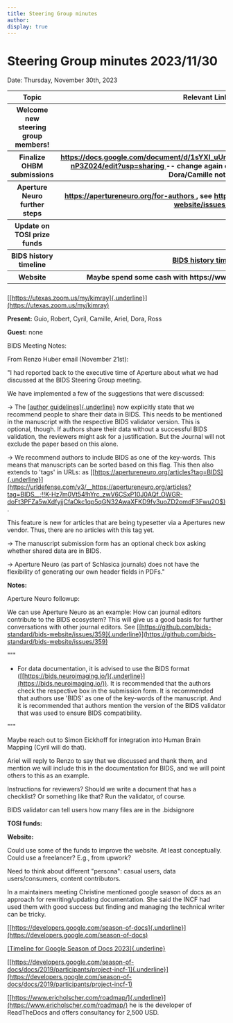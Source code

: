 ```yaml
---
title: Steering Group minutes
author:
display: true
---
```


# Steering Group minutes 2023/11/30

Date: Thursday, November 30th, 2023

<!--more-->


<table>
 <colgroup>
  <col style="width: 47%"/>
  <col style="width: 52%"/>
 </colgroup>
 <thead>
  <tr class="header">
   <th>
    <strong>
     Topic
    </strong>
   </th>
   <th>
    <strong>
     Relevant Links
    </strong>
   </th>
  </tr>
  <tr class="odd">
   <th>
    Welcome new steering group members!
   </th>
   <th>
   </th>
  </tr>
  <tr class="header">
   <th>
    Finalize OHBM submissions
   </th>
   <th>
    <a href="https://docs.google.com/document/d/1sYXI_uUmkMMZg4OqYRSOCRkb66IZ_qQJbvI-nP3Z024/edit?usp=sharing">
     <u>
      https://docs.google.com/document/d/1sYXI_uUmkMMZg4OqYRSOCRkb66IZ_qQJbvI-nP3Z024/edit?usp=sharing
     </u>
    </a>
    -- change again of people, no multiple submissions, Dora/Camille not
going
   </th>
  </tr>
  <tr class="odd">
   <th>
    Aperture Neuro further steps
   </th>
   <th>
    <a href="https://apertureneuro.org/for-authors">
     <u>
      https://apertureneuro.org/for-authors
     </u>
    </a>
    , see
    <a href="https://github.com/bids-standard/bids-website/issues/359">
     <u>
      https://github.com/bids-standard/bids-website/issues/359
     </u>
    </a>
   </th>
  </tr>
  <tr class="header">
   <th>
    Update on TOSI prize funds
   </th>
   <th>
   </th>
  </tr>
  <tr class="odd">
   <th>
    BIDS history timeline
   </th>
   <th>
    <a href="https://docs.google.com/presentation/d/1rY-ByN45tWVxV6gpAz541cPvLXwL4itbu8Pwu_V4qtw/edit#slide=id.p">
     <u>
      BIDS
history timeline
     </u>
    </a>
   </th>
  </tr>
  <tr class="header">
   <th>
    Website
   </th>
   <th>
    Maybe spend some cash with
https://www.ericholscher.com/roadmap/
   </th>
  </tr>
  <tr class="odd">
   <th>
   </th>
   <th>
   </th>
  </tr>
 </thead>
 <tbody>
 </tbody>
</table>

[[https://utexas.zoom.us/my/kimray]{.underline}](https://utexas.zoom.us/my/kimray)

**Present:** Guio, Robert, Cyril, Camille, Ariel, Dora, Ross

**Guest:** none

BIDS Meeting Notes:

From Renzo Huber email (November 21st):

"I had reported back to the executive time of Aperture about what we had
discussed at the BIDS Steering Group meeting.

We have implemented a few of the suggestions that were discussed:

-\> The [[author
guidelines]{.underline}](https://urldefense.com/v3/__https://apertureneuro.org/for-authors__;!!K-Hz7m0Vt54!hYrc_zwV6CSxP10J0AQf_OWGR-doFt3PFZa5wXdfyjjCfaOkc1qp5qGN32AwaXFKD9fv3uoZD2omdBKU8W3m$)
now explicitly state that we recommend people to share their data in
BIDS. This needs to be mentioned in the manuscript with the respective
BIDS validator version. This is optional, though. If authors share their
data without a successful BIDS validation, the reviewers might ask for a
justification. But the Journal will not exclude the paper based on this
alone.

-\> We recommend authors to include BIDS as one of the key-words. This
means that manuscripts can be sorted based on this flag. This then also
extends to 'tags' in URLs: as
[[https://apertureneuro.org/articles?tag=BIDS]{.underline}](https://urldefense.com/v3/__https://apertureneuro.org/articles?tag=BIDS__;!!K-Hz7m0Vt54!hYrc_zwV6CSxP10J0AQf_OWGR-doFt3PFZa5wXdfyjjCfaOkc1qp5qGN32AwaXFKD9fv3uoZD2omdF3Fwu2O$).

This feature is new for articles that are being typesetter via a
Apertures new vendor. Thus, there are no articles with this tag yet.

-\> The manuscript submission form has an optional check box asking
whether shared data are in BIDS.

-\> Aperture Neuro (as part of Schlasica journals) does not have the
flexibility of generating our own header fields in PDFs."

**Notes:**

Aperture Neuro followup:

We can use Aperture Neuro as an example: How can journal editors
contribute to the BIDS ecosystem? This will give us a good basis for
further conversations with other journal editors. See
[[https://github.com/bids-standard/bids-website/issues/359]{.underline}](https://github.com/bids-standard/bids-website/issues/359)

"""

-   For data documentation, it is advised to use the BIDS format
    ([[https://bids.neuroimaging.io/]{.underline}](https://bids.neuroimaging.io/)).
    It is recommended that the authors check the respective box in the
    submission form. It is recommended that authors use 'BIDS' as one of
    the key-words of the manuscript. And it is recommended that authors
    mention the version of the BIDS validator that was used to ensure
    BIDS compatibility.

"""

Maybe reach out to Simon Eickhoff for integration into Human Brain
Mapping (Cyril will do that).

Ariel will reply to Renzo to say that we discussed and thank them, and
mention we will include this in the documentation for BIDS, and we will
point others to this as an example.

Instructions for reviewers? Should we write a document that has a
checklist? Or something like that? Run the validator, of course.

BIDS validator can tell users how many files are in the .bidsignore

**TOSI funds:**

**Website:**

Could use some of the funds to improve the website. At least
conceptually. Could use a freelancer? E.g., from upwork?

Need to think about different "persona": casual users, data
users/consumers, content contributors.

In a maintainers meeting Christine mentioned google season of docs as an
approach for rewriting/updating documentation. She said the INCF had
used them with good success but finding and managing the technical
writer can be tricky.

[[https://developers.google.com/season-of-docs]{.underline}](https://developers.google.com/season-of-docs)

[[Timeline for Google Season of Docs
2023]{.underline}](https://developers.google.com/season-of-docs/docs/timeline)

[[https://developers.google.com/season-of-docs/docs/2019/participants/project-incf-1]{.underline}](https://developers.google.com/season-of-docs/docs/2019/participants/project-incf-1)

[[https://www.ericholscher.com/roadmap/]{.underline}](https://www.ericholscher.com/roadmap/)
he is the developer of ReadTheDocs and offers consultancy for 2,500 USD.
